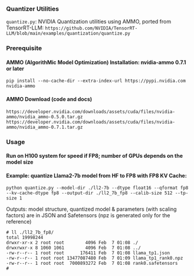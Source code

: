 ### Quantizer Utilities
`quantize.py`: NVIDIA Quantization utilities using AMMO, ported from TensorRT-LLM:
`https://github.com/NVIDIA/TensorRT-LLM/blob/main/examples/quantization/quantize.py`

### Prerequisite

#### AMMO (AlgorithMic Model Optimization) Installation: nvidia-ammo 0.7.1 or later
`pip install --no-cache-dir --extra-index-url https://pypi.nvidia.com nvidia-ammo` 

#### AMMO Download (code and docs)
`https://developer.nvidia.com/downloads/assets/cuda/files/nvidia-ammo/nvidia_ammo-0.5.0.tar.gz`
`https://developer.nvidia.com/downloads/assets/cuda/files/nvidia-ammo/nvidia_ammo-0.7.1.tar.gz`

### Usage

#### Run on H100 system for speed if FP8; number of GPUs depends on the model size

#### Example: quantize Llama2-7b model from HF to FP8 with FP8 KV Cache:
`python quantize.py --model-dir ./ll2-7b --dtype float16 --qformat fp8 --kv-cache-dtype fp8 --output-dir ./ll2_7b_fp8 --calib-size 512 --tp-size 1`

Outputs: model structure, quantized model & parameters (with scaling factors) are in JSON and Safetensors (npz is generated only for the reference)
```
# ll ./ll2_7b_fp8/
total 19998244
drwxr-xr-x 2 root root        4096 Feb  7 01:08 ./
drwxrwxr-x 8 1060 1061        4096 Feb  7 01:08 ../
-rw-r--r-- 1 root root      176411 Feb  7 01:08 llama_tp1.json
-rw-r--r-- 1 root root 13477087480 Feb  7 01:09 llama_tp1_rank0.npz
-rw-r--r-- 1 root root  7000893272 Feb  7 01:08 rank0.safetensors
#
```

